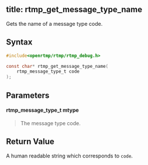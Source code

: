 title: rtmp_get_message_type_name
--------------------------

Gets the name of a message type code.

## Syntax ##

```c
#include<openrtmp/rtmp/rtmp_debug.h>

const char* rtmp_get_message_type_name( 
	rtmp_message_type_t code 
);
```

## Parameters ##
#### rtmp_message_type_t mtype  ####
> The message type code.

## Return Value ##
A human readable string which corresponds to `code`.

